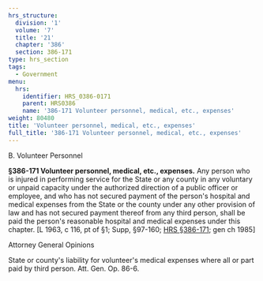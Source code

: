 ```yaml
---
hrs_structure:
  division: '1'
  volume: '7'
  title: '21'
  chapter: '386'
  section: 386-171
type: hrs_section
tags:
  - Government
menu:
  hrs:
    identifier: HRS_0386-0171
    parent: HRS0386
    name: '386-171 Volunteer personnel, medical, etc., expenses'
weight: 80480
title: 'Volunteer personnel, medical, etc., expenses'
full_title: '386-171 Volunteer personnel, medical, etc., expenses'
---
```

B. Volunteer Personnel

**§386-171 Volunteer personnel, medical, etc., expenses.** Any person who is injured in performing service for the State or any county in any voluntary or unpaid capacity under the authorized direction of a public officer or employee, and who has not secured payment of the person's hospital and medical expenses from the State or the county under any other provision of law and has not secured payment thereof from any third person, shall be paid the person's reasonable hospital and medical expenses under this chapter. [L 1963, c 116, pt of §1; Supp, §97-160; [HRS §386-171](/title-21/chapter-386/section-386-171/); gen ch 1985]

Attorney General Opinions

State or county's liability for volunteer's medical expenses where all or part paid by third person. Att. Gen. Op. 86-6.